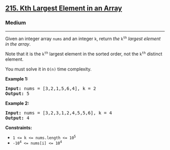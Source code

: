 <h2><a href="https://leetcode.com/problems/kth-largest-element-in-an-array/">215. Kth Largest Element in an Array</a></h2><h3>Medium</h3><hr><div><p>Given an integer array <code>nums</code> and an integer <code>k</code>, return <em>the</em> <code>k<sup>th</sup></code> <em>largest element in the array</em>.</p>

<p>Note that it is the <code>k<sup>th</sup></code> largest element in the sorted order, not the <code>k<sup>th</sup></code> distinct element.</p>

<p>You must solve it in <code>O(n)</code> time complexity.</p>

<p style="display: none !important;">&nbsp;</p>
<p><strong>Example 1:</strong></p>
<pre><strong>Input:</strong> nums = [3,2,1,5,6,4], k = 2
<strong>Output:</strong> 5
</pre><p><strong>Example 2:</strong></p>
<pre><strong>Input:</strong> nums = [3,2,3,1,2,4,5,5,6], k = 4
<strong>Output:</strong> 4
</pre>
<p style="display: none !important;">&nbsp;</p>
<p><strong>Constraints:</strong></p>

<ul>
	<li><code>1 &lt;= k &lt;= nums.length &lt;= 10<sup>5</sup></code></li>
	<li><code>-10<sup>4</sup> &lt;= nums[i] &lt;= 10<sup>4</sup></code></li>
</ul>
</div>
